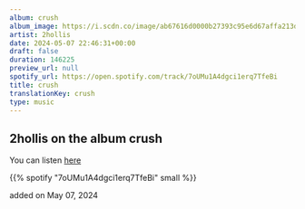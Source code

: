 ```yaml
---
album: crush
album_image: https://i.scdn.co/image/ab67616d0000b27393c95e6d67affa213de0cace
artist: 2hollis
date: 2024-05-07 22:46:31+00:00
draft: false
duration: 146225
preview_url: null
spotify_url: https://open.spotify.com/track/7oUMu1A4dgci1erq7TfeBi
title: crush
translationKey: crush
type: music
---
```


## 2hollis on the album crush

You can listen [here](https://open.spotify.com/track/7oUMu1A4dgci1erq7TfeBi)

{{% spotify "7oUMu1A4dgci1erq7TfeBi" small %}}

added on May 07, 2024